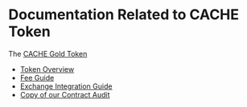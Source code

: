 # Documentation Related to CACHE Token

The [CACHE Gold Token](https://github.com/cache-token/cache-contract)

* [Token Overview](./TOKEN_OVERVIEW.md)
* [Fee Guide](./FEES.md)
* [Exchange Integration Guide](./INTEGRATION_GUIDE.md)
* [Copy of our Contract Audit](./CACHE_Gold_Audit_Zerotrust.pdf)
